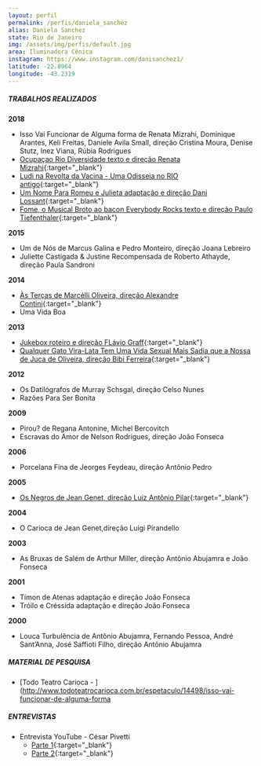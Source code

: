 ```yaml
---
layout: perfil
permalink: /perfis/daniela_sanchez
alias: Daniela Sanchez
state: Rio de Janeiro
img: /assets/img/perfis/default.jpg
area: Iluminadora Cênica
instagram: https://www.instagram.com/danisanchez1/
latitude: -22.8964
longitude: -43.2319
---
```


##### **TRABALHOS REALIZADOS**

**2018**

- Isso Vai Funcionar de Alguma forma de Renata Mizrahi, Dominique Arantes, Keli Freitas, Daniele Avila Small, direção Cristina Moura, Denise Stutz, Inez Viana, Rúbia Rodrigues
- [Ocupaçao Rio Diversidade texto e direção Renata Mizrahi](https://www.youtube.com/watch?v=EHoQLK9Slh4){:target="_blank"}
- [Ludi na Revolta da Vacina - Uma Odisseia no RIO antigo](https://www.youtube.com/watch?v=2YI5m_NNrUc){:target="_blank"}
- [Um Nome Para Romeu e Julieta adaptação e direção Dani Lossant](http://oteatromerepresenta.blogspot.com/2016/07/umnome-para-romeu-e-julieta-nao-e.html){:target="_blank"}
- [Fome, o Musical Broto ao bacon Everybody Rocks  texto e direção Paulo Tiefenthaler](https://twitter.com/p_tiefenthaler/status/824693555750899714/photo/1){:target="_blank"}

**2015**

- Um de Nós de Marcus Galina e Pedro Monteiro, direção Joana Lebreiro
- Juliette Castigada & Justine Recompensada de Roberto Athayde, direção Paula Sandroni

**2014**

- [Às Terças de Marcélli Oliveira, direção Alexandre Contini](https://www.facebook.com/media/set/?vanity=teatroastercas&set=a.424107187726643){:target="_blank"}
- Uma Vida Boa

**2013**

- [Jukebox roteiro e direção FLávio Graff](https://www.youtube.com/watch?v=edUR6EWsR6o){:target="_blank"}
- [Qualquer Gato Vira-Lata Tem Uma Vida Sexual Mais Sadia que a Nossa de Juca de Oliveira, direção Bibi Ferreira](http://www.todoteatrocarioca.com.br/espetaculo/2241/qualquer-gato-vira-lata-tem-uma-vida-sexual-mais-sadia-que-a-noss){:target="_blank"}

**2012**

- Os Datilógrafos de Murray Schsgal, direção Celso Nunes
- Razões Para Ser Bonita

**2009**

- Pirou? de Regana Antonine, Michel Bercovitch
- Escravas do Amor de Nelson Rodrigues, direção João Fonseca

**2006**

- Porcelana Fina de Jeorges Feydeau, direção Antônio Pedro

**2005**

- [Os Negros de Jean Genet, direção Luiz Antônio Pilar](https://www.youtube.com/watch?v=bo-d-m1dIoc){:target="_blank"}

**2004**

- O Carioca de Jean Genet,direção Luigi Pirandello

**2003**

- As Bruxas de Salém de Arthur Miller, direção Antônio Abujamra e João Fonseca

**2001**

- Tímon de Atenas adaptação e direção João Fonseca
- Tróilo e Créssida adaptação e direção João Fonseca

**2000**

- Louca Turbulência de Antônio Abujamra, Fernando Pessoa, André Sant’Anna, José Saffioti Filho, direção Antônio Abujamra

##### **MATERIAL DE PESQUISA**

- [Todo Teatro Carioca - ](http://www.todoteatrocarioca.com.br/espetaculo/14498/isso-vai-funcionar-de-alguma-forma

##### **ENTREVISTAS**

* Entrevista YouTube - César Pivetti
  - [Parte 1](https://www.youtube.com/watch?v=moZEs1vRV40&ab_channel=cesarpivetti){:target="_blank"}
  - [Parte 2](https://www.youtube.com/watch?v=9CY6-3ldfq0&ab_channel=cesarpivetti){:target="_blank"}
